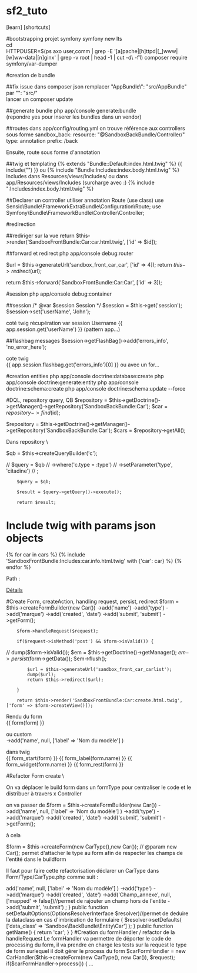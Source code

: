 # sf2_tuto

[learn]
[shortcuts]

#bootstrapping projet symfony
symfony new <projectname> lts \
cd <projectname> \
HTTPDUSER=$(ps axo user,comm | grep -E '[a]pache|[h]ttpd|[_]www|[w]ww-data|[n]ginx' | grep -v root | head -1 | cut -d\  -f1)
composer require symfony/var-dumper

#creation de bundle

##fix issue 
dans composer json remplacer "AppBundle\\": "src/AppBundle" par "": "src/" \
lancer un composer update

##generate bundle
php app/console generate:bundle \
(repondre yes pour inserer les bundles dans un vendor)

##routes
dans app/config/routing.yml on trouve référence aux controllers sous forme
sandbox_back:
    resource: "@SandboxBackBundle/Controller/"
    type:     annotation
    prefix:   /back

Ensuite, route sous forme d'annotation
    
##twig et templating
{% extends "Bundle::Default:index.html.twig" %}
{{ include("") }}
ou
{% include "Bundle:Includes:index.body.html.twig" %}
Includes dans Resources/views/Includes/ ou dans app/Resources/views/Includes (surcharge avec :)
{% include ":Includes:index.body.html.twig" %}

##Declarer un controller
utiliser annotation Route (use class)
use Sensio\Bundle\FrameworkExtraBundle\Configuration\Route;
use Symfony\Bundle\FrameworkBundle\Controller\Controller;

#redirection

##rediriger sur la vue
return $this->render('SandboxFrontBundle:Car:car.html.twig', ['id' => $id]);

##forward et redirect
php app/console debug:router 

$url = $this->generateUrl('sandbox_front_car_car', ['id' => 4]);
return $this->redirect($url);

return $this->forward('SandboxFrontBundle:Car:Car', ['id' => 3]);


#session
php app/console debug:container <service>

##session
/* @var $session Session */
$session = $this->get('session');
$session->set('userName', 'John');

coté twig récupération var session
Username {{ app.session.get('userName') }} (pattern app.<service>.<method>.<params>)


##flashbag messages
$session->getFlashBag()->add('errors_info', 'no_error_here');

cote twig \
{{ app.session.flashbag.get('errors_info')[0] }} ou avec un for...

#creation entities
php app/console doctrine:database:create
php app/console doctrine:generate:entity
php app/console doctrine:schema:create
php app/console doctrine:schema:update --force

#DQL, repository query, QB
$repository = $this->getDoctrine()->getManager()->getRepository('SandboxBackBundle:Car');
$car = $repository->find($id);

$repository = $this->getDoctrine()->getManager()->getRepository('SandboxBackBundle:Car');
$cars = $repository->getAll();

Dans repository \

 $qb = $this->createQueryBuilder('c');

//        $query = $qb
//            ->where('c.type = :type')
//            ->setParameter('type', 'citadine')
//        ;

        $query = $qb;

        $result = $query->getQuery()->execute();

        return $result;
        
        
# Include twig with params json objects 
{% for car in cars %}
	{% include 'SandboxFrontBundle:Includes:car.info.html.twig' with {'car': car} %}
{% endfor %}

Path : 
 <td><a href="{{ path('sandbox_front_car_car', { 'id' : car.id } ) }}">Détails</a></td>
 

#Create Form, createAction, handling request, persist, redirect
 $form = $this->createFormBuilder(new Car())
            ->add('name')
            ->add('type')
            ->add('marque')
            ->add('created', 'date')
            ->add('submit', 'submit')
            ->getForm();

        $form->handleRequest($request);

        if($request->isMethod('post') && $form->isValid()) {
//            dump($form->isValid());
            $em = $this->getDoctrine()->getManager();
            $em->persist($form->getData());
            $em->flush();

            $url = $this->generateUrl('sandbox_front_car_carlist');
            dump($url);
            return $this->redirect($url);

        }

        return $this->render('SandboxFrontBundle:Car:create.html.twig', ['form' => $form->createView()]);

Rendu du form \
{{ form(form) }}

ou custom \
->add('name', null, ['label' => 'Nom du modèle'] )

dans twig \
    {{ form_start(form) }}
    {{ form_label(form.name) }} {{ form_widget(form.name) }}
    {{ form_rest(form) }}
        

#Refactor Form create \        
 
On va déplacer le build form dans un formType pour centraliser le code et le distribuer à travers x Controller

on va passer de 
 $form = $this->createFormBuilder(new Car())
            ->add('name', null, ['label' => 'Nom du modèle'] )
            ->add('type')
            ->add('marque')
            ->add('created', 'date')
            ->add('submit', 'submit')
            ->getForm();

à cela 

$form = $this->createForm(new CarType(),new Car()); // @param new Car(); permet d'attacher le type au form afin de respecter les champs de l'entité dans le buildform


Il faut pour faire cette refactorisation déclarer un CarType dans Form/Type/CarType.php comme suit :

<?php

namespace Sandbox\FrontBundle\Form\Type;

use Symfony\Component\Form\AbstractType;
use Symfony\Component\Form\Extension\Core\Type\FormType;
use Symfony\Component\Form\FormBuilderInterface;
use Symfony\Component\OptionsResolver\OptionsResolverInterface;

class CarType extends AbstractType
{
    public function buildForm(FormBuilderInterface $builder, array $options)
    {
       $builder
           ->add('name', null, ['label' => 'Nom du modèle'] )
           ->add('type')
           ->add('marque')
           ->add('created', 'date')
           ->add('Champ_annexe', null, ['mapped' => false])//permet de rajouter un champ hors de l'entite
           ->add('submit', 'submit')
           ;
    }

    public function setDefaultOptions(OptionsResolverInterface $resolver)//permet de deduire la dataclass en cas d'imbrication de formulaire
    {
        $resolver->setDefaults( ['data_class' => 'Sandbox\BackBundle\Entity\Car'] );
    }

    public function getName()
    {
        return 'car';
    }
}


#Creation du formHandler / refactor de la handleRequest

Le formHandler va permettre de déporter le code de processing du form, il va prendre en charge les tests sur la request le type de form surlequel il doit gérer le process du form

  $carFormHandler = new CarHandler($this->createForm(new CarType(), new Car()), $request);

        if($carFormHandler->process()) {
        ...